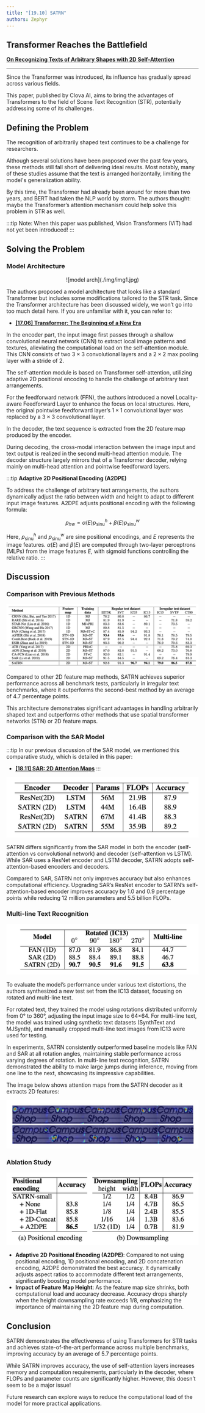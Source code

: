 ```yaml
---
title: "[19.10] SATRN"
authors: Zephyr
---
```


## Transformer Reaches the Battlefield

[**On Recognizing Texts of Arbitrary Shapes with 2D Self-Attention**](https://arxiv.org/abs/1910.04396)

---

Since the Transformer was introduced, its influence has gradually spread across various fields.

This paper, published by Clova AI, aims to bring the advantages of Transformers to the field of Scene Text Recognition (STR), potentially addressing some of its challenges.

## Defining the Problem

The recognition of arbitrarily shaped text continues to be a challenge for researchers.

Although several solutions have been proposed over the past few years, these methods still fall short of delivering ideal results. Most notably, many of these studies assume that the text is arranged horizontally, limiting the model's generalization ability.

By this time, the Transformer had already been around for more than two years, and BERT had taken the NLP world by storm. The authors thought: maybe the Transformer’s attention mechanism could help solve this problem in STR as well.

:::tip
Note: When this paper was published, Vision Transformers (ViT) had not yet been introduced!
:::

## Solving the Problem

### Model Architecture

<div align="center">
<figure style={{"width": "70%"}}>
![model arch](./img/img1.jpg)
</figure>
</div>

The authors proposed a model architecture that looks like a standard Transformer but includes some modifications tailored to the STR task. Since the Transformer architecture has been discussed widely, we won’t go into too much detail here. If you are unfamiliar with it, you can refer to:

- [**[17.06] Transformer: The Beginning of a New Era**](../../transformers/1706-transformer/index.md)

In the encoder part, the input image first passes through a shallow convolutional neural network (CNN) to extract local image patterns and textures, alleviating the computational load on the self-attention module. This CNN consists of two $3 \times 3$ convolutional layers and a $2 \times 2$ max pooling layer with a stride of 2.

The self-attention module is based on Transformer self-attention, utilizing adaptive 2D positional encoding to handle the challenge of arbitrary text arrangements.

For the feedforward network (FFN), the authors introduced a novel Locality-aware Feedforward Layer to enhance the focus on local structures. Here, the original pointwise feedforward layer’s $1 \times 1$ convolutional layer was replaced by a $3 \times 3$ convolutional layer.

In the decoder, the text sequence is extracted from the 2D feature map produced by the encoder.

During decoding, the cross-modal interaction between the image input and text output is realized in the second multi-head attention module. The decoder structure largely mirrors that of a Transformer decoder, relying mainly on multi-head attention and pointwise feedforward layers.

:::tip
**Adaptive 2D Positional Encoding (A2DPE)**

To address the challenge of arbitrary text arrangements, the authors dynamically adjust the ratio between width and height to adapt to different input image features. A2DPE adjusts positional encoding with the following formula:

$$
p_{hw} = \alpha(E) p_{\text{sinu}}^h + \beta(E) p_{\text{sinu}}^w
$$

Here, $p_{\text{sinu}}^h$ and $p_{\text{sinu}}^w$ are sine positional encodings, and $E$ represents the image features. $\alpha(E)$ and $\beta(E)$ are computed through two-layer perceptrons (MLPs) from the image features $E$, with sigmoid functions controlling the relative ratio.
:::

## Discussion

### Comparison with Previous Methods

![comp](./img/img3.jpg)

Compared to other 2D feature map methods, SATRN achieves superior performance across all benchmark tests, particularly in irregular text benchmarks, where it outperforms the second-best method by an average of 4.7 percentage points.

This architecture demonstrates significant advantages in handling arbitrarily shaped text and outperforms other methods that use spatial transformer networks (STN) or 2D feature maps.

### Comparison with the SAR Model

:::tip
In our previous discussion of the SAR model, we mentioned this comparative study, which is detailed in this paper:

- [**[18.11] SAR: 2D Attention Maps**](../1811-sar/index.md)
  :::

![sar](./img/img4.jpg)

SATRN differs significantly from the SAR model in both the encoder (self-attention vs convolutional network) and decoder (self-attention vs LSTM). While SAR uses a ResNet encoder and LSTM decoder, SATRN adopts self-attention-based encoders and decoders.

Compared to SAR, SATRN not only improves accuracy but also enhances computational efficiency. Upgrading SAR’s ResNet encoder to SATRN’s self-attention-based encoder improves accuracy by 1.0 and 0.9 percentage points while reducing 12 million parameters and 5.5 billion FLOPs.

### Multi-line Text Recognition

![multi](./img/img10.jpg)

To evaluate the model’s performance under various text distortions, the authors synthesized a new test set from the IC13 dataset, focusing on rotated and multi-line text.

For rotated text, they trained the model using rotations distributed uniformly from 0° to 360°, adjusting the input image size to 64×64. For multi-line text, the model was trained using synthetic text datasets (SynthText and MJSynth), and manually cropped multi-line text images from IC13 were used for testing.

In experiments, SATRN consistently outperformed baseline models like FAN and SAR at all rotation angles, maintaining stable performance across varying degrees of rotation. In multi-line text recognition, SATRN demonstrated the ability to make large jumps during inference, moving from one line to the next, showcasing its impressive capabilities.

The image below shows attention maps from the SATRN decoder as it extracts 2D features:

![multi](./img/img11.jpg)

### Ablation Study

![ablation](./img/img7.jpg)

- **Adaptive 2D Positional Encoding (A2DPE)**: Compared to not using positional encoding, 1D positional encoding, and 2D concatenation encoding, A2DPE demonstrated the best accuracy. It dynamically adjusts aspect ratios to accommodate different text arrangements, significantly boosting model performance.
- **Impact of Feature Map Height**: As the feature map size shrinks, both computational load and accuracy decrease. Accuracy drops sharply when the height downsampling rate exceeds 1/8, emphasizing the importance of maintaining the 2D feature map during computation.

## Conclusion

SATRN demonstrates the effectiveness of using Transformers for STR tasks and achieves state-of-the-art performance across multiple benchmarks, improving accuracy by an average of 5.7 percentage points.

While SATRN improves accuracy, the use of self-attention layers increases memory and computation requirements, particularly in the decoder, where FLOPs and parameter counts are significantly higher. However, this doesn’t seem to be a major issue!

Future research can explore ways to reduce the computational load of the model for more practical applications.
